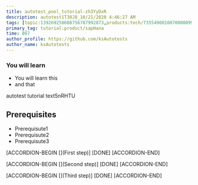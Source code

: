 ```yaml
---
title: autotest_pool_tutorial-zh3YyDxR
description: autotest1T38J8_10/21/2020 4:46:27 AM
tags: [topic:139269250608756787992873,products:tech/73554900100700000996,tutorial:experience/advanced]
primary_tag: tutorial:product/sapHana
time: 867
author_profile: https://github.com/ksAutotests
author_name: ksAutotests
---
```

### You will learn
- You will learn this
- and that

autotest tutorial text5nRHTU

## Prerequisites
- Prerequisute1
- Prerequisute2
- Prerequisute3

[ACCORDION-BEGIN [](First step)]
[DONE]
[ACCORDION-END]

[ACCORDION-BEGIN [](Second step)]
[DONE]
[ACCORDION-END]

[ACCORDION-BEGIN [](Third step)]
[DONE]
[ACCORDION-END]


